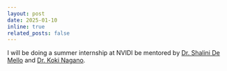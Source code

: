 ```yaml
---
layout: post
date: 2025-01-10 
inline: true
related_posts: false
---
```


I will be doing a summer internship at NVIDI be mentored by  [Dr. Shalini De Mello](https://research.nvidia.com/person/shalini-de-mello) and [Dr. Koki Nagano](https://luminohope.org/).
 